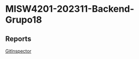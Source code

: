 # MISW4201-202311-Backend-Grupo18

## Reports  

[GitInspector](https://MISW-4201-ProcesosDesarrolloAgil.github.io/MISW4201-202311-Backend-Grupo18/reports) 
